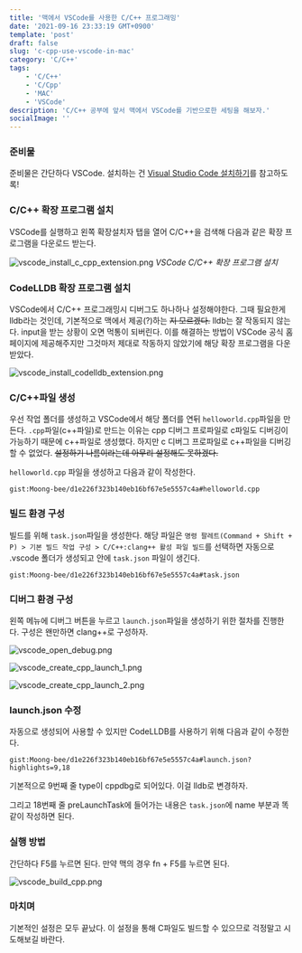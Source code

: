 ```yaml
---
title: '맥에서 VSCode를 사용한 C/C++ 프로그래밍'
date: '2021-09-16 23:33:19 GMT+0900'
template: 'post'
draft: false
slug: 'c-cpp-use-vscode-in-mac'
category: 'C/C++'
tags:
    - 'C/C++'
    - 'C/Cpp'
    - 'MAC'
    - 'VSCode'
description: 'C/C++ 공부에 앞서 맥에서 VSCode를 기반으로한 세팅을 해보자.'
socialImage: ''
---
```


### 준비물

준비물은 간단하다 VSCode. 설치하는 건 [Visual Studio Code 설치하기](/posts/install-vscode)를 참고하도록!

### C/C\+\+ 확장 프로그램 설치

VSCode를 실행하고 왼쪽 확장설치자 탭을 열어 C/C++을 검색해 다음과 같은 확장 프로그램을 다운로드 받는다.

<div class='picture'>

![vscode_install_c_cpp_extension.png](/media/vscode_install_c_cpp_extension.png) _VSCode C/C\+\+ 확장 프로그램 설치_

</div>

### CodeLLDB 확장 프로그램 설치

VSCode에서 C/C++ 프로그래밍시 디버그도 하나하나 설정해야한다. 그때 필요한게 lldb라는 것인데, 기본적으로 맥에서 제공(?)하는 ~~지 모르겠다.~~ lldb는 잘 작동되지 않는다. input을 받는 상황이 오면 먹통이 되버린다. 이를 해결하는 방법이 VSCode 공식 홈페이지에 제공해주지만 그것마저 제대로 작동하지 않았기에 해당 확장 프로그램을 다운 받았다.

<div class='picture'>

![vscode_install_codelldb_extension.png](/media/vscode_install_codelldb_extension.png)

</div>

### C/C\+\+파일 생성

우선 작업 폴더를 생성하고 VSCode에서 해당 폴더를 연뒤 `helloworld.cpp`파일을 만든다. `.cpp`파일(c++파일)로 만드는 이유는 cpp 디버그 프로파일로 c파일도 디버깅이 가능하기 때문에 c++파일로 생성했다. 하지만 c 디버그 프로파일로 c++파일을 디버깅 할 수 없었다. ~~설정하기 나름이라는데 아무리 설정해도 못하겠다.~~

`helloworld.cpp` 파일을 생성하고 다음과 같이 작성한다.

`gist:Moong-bee/d1e226f323b140eb16bf67e5e5557c4a#helloworld.cpp`

### 빌드 환경 구성

빌드를 위해 `task.json`파일을 생성한다. 해당 파일은 `명령 팔레트(Command + Shift + P) > 기본 빌드 작업 구성 > C/C++:clang++ 활성 파일 빌드`를 선택하면 자동으로 .vscode 폴더가 생성되고 안에 `task.json` 파일이 생긴다.

`gist:Moong-bee/d1e226f323b140eb16bf67e5e5557c4a#task.json`

### 디버그 환경 구성

왼쪽 메뉴에 디버그 버튼을 누르고 `launch.json`파일을 생성하기 위한 절차를 진행한다. 구성은 왠만하면 clang++로 구성하자.

<div class='picture'>

![vscode_open_debug.png](/media/vscode_open_debug.png)

![vscode_create_cpp_launch_1.png](/media/vscode_create_cpp_launch_1.png)

![vscode_create_cpp_launch_2.png](/media/vscode_create_cpp_launch_2.png)

</div>

### launch.json 수정

자동으로 생성되어 사용할 수 있지만 CodeLLDB를 사용하기 위해 다음과 같이 수정한다.

`gist:Moong-bee/d1e226f323b140eb16bf67e5e5557c4a#launch.json?highlights=9,18`

기본적으로 9번째 줄 type이 cppdbg로 되어있다. 이걸 lldb로 변경하자.

그리고 18번째 줄 preLaunchTask에 들어가는 내용은 `task.json`에 name 부분과 똑같이 작성하면 된다.

### 실행 방법

간단하다 F5를 누르면 된다. 만약 맥의 경우 fn + F5를 누르면 된다.

![vscode_build_cpp.png](/media/vscode_build_cpp.png)

### 마치며

기본적인 설정은 모두 끝났다. 이 설정을 통해 C파일도 빌드할 수 있으므로 걱정말고 시도해보길 바란다.
